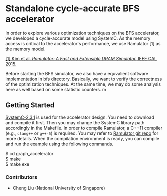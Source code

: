 # Standalone cycle-accurate BFS accelerator
In order to explore various optimization techniques on the BFS accelerator, 
we developed a cycle-accurate model using SystemC. As the memory access is 
critical to the accelerator's performance, we use Ramulator \[1\] as the memory model.

[\[1\] Kim et al. *Ramulator: A Fast and Extensible DRAM Simulator.* IEEE CAL
2015.](https://users.ece.cmu.edu/~omutlu/pub/ramulator_dram_simulator-ieee-cal15.pdf)  

Before starting the BFS simulator, we also have a equvalient software implementation in 
bfs directory. Basically, we want to verify the correctness of the optimization techniques. 
At the same time, we may do some analysis here as well based on some statistic counters. m

## Getting Started
[SystemC-2.3.1](http://accellera.org/downloads/standards/systemc) 
is used for the accelerator design. You need to download and compile it first. Then 
you may change the SystemC library path accordingly in the Makefile. 
In order to compile Ramulator, a C++11 compiler (e.g., `clang++` or `g++-5`) is required. 
You may refer to [Ramulator git repo](https://github.com/CMU-SAFARI/ramulator) 
for more details. When the compilation environment is ready, you can compile 
and run the example using the following commands.   

$ cd graph_accelerator  
$ make   
$ make exe 
       
### Contributors
- Cheng Liu (National University of Singapore) 
